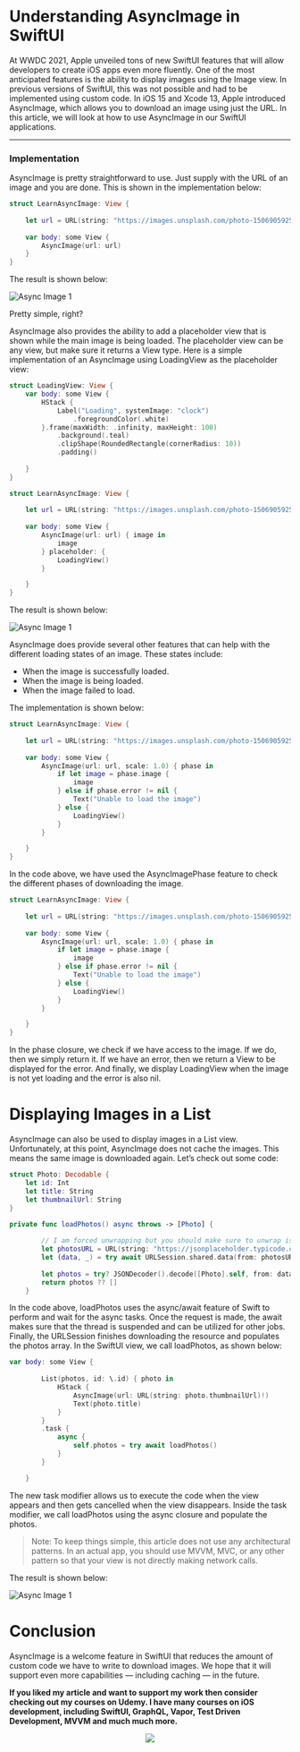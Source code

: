 # Understanding AsyncImage in SwiftUI

At WWDC 2021, Apple unveiled tons of new SwiftUI features that will allow developers to create iOS apps even more fluently. One of the most anticipated features is the ability to display images using the Image view. In previous versions of SwiftUI, this was not possible and had to be implemented using custom code.
In iOS 15 and Xcode 13, Apple introduced AsyncImage, which allows you to download an image using just the URL. In this article, we will look at how to use AsyncImage in our SwiftUI applications.

---

### Implementation 

AsyncImage is pretty straightforward to use. Just supply with the URL of an image and you are done. This is shown in the implementation below:

``` swift 
struct LearnAsyncImage: View {
    
    let url = URL(string: "https://images.unsplash.com/photo-1506905925346-21bda4d32df4?ixid=MnwxMjA3fDB8MHxwaG90by1wYWdlfHx8fGVufDB8fHx8&ixlib=rb-1.2.1&auto=format&fit=crop&w=1350&q=80")!
    
    var body: some View {
        AsyncImage(url: url)
    }
}
```

The result is shown below: 

![Async Image 1](images/async-image-1.png)

Pretty simple, right?

AsyncImage also provides the ability to add a placeholder view that is shown while the main image is being loaded. The placeholder view can be any view, but make sure it returns a View type. Here is a simple implementation of an AsyncImage using LoadingView as the placeholder view:

``` swift
struct LoadingView: View {
    var body: some View {
        HStack {
            Label("Loading", systemImage: "clock")
                .foregroundColor(.white)
        }.frame(maxWidth: .infinity, maxHeight: 100)
            .background(.teal)
            .clipShape(RoundedRectangle(cornerRadius: 10))
            .padding()
            
    }
}

struct LearnAsyncImage: View {
    
    let url = URL(string: "https://images.unsplash.com/photo-1506905925346-21bda4d32df4?ixid=MnwxMjA3fDB8MHxwaG90by1wYWdlfHx8fGVufDB8fHx8&ixlib=rb-1.2.1&auto=format&fit=crop&w=1350&q=80")!
    
    var body: some View {
        AsyncImage(url: url) { image in
            image
        } placeholder: {
            LoadingView()
        }

    }
}

```

The result is shown below:


![Async Image 1](images/async-image-2.gif)

AsyncImage does provide several other features that can help with the different loading states of an image. These states include:

- When the image is successfully loaded.
- When the image is being loaded.
- When the image failed to load.

The implementation is shown below:

``` swift 
struct LearnAsyncImage: View {
    
    let url = URL(string: "https://images.unsplash.com/photo-1506905925346-21bda4d32df4?ixid=MnwxMjA3fDB8MHxwaG90by1wYWdlfHx8fGVufDB8fHx8&ixlib=rb-1.2.1&auto=format&fit=crop&w=1350&q=80")!
    
    var body: some View {
        AsyncImage(url: url, scale: 1.0) { phase in
            if let image = phase.image {
                image
            } else if phase.error != nil {
                Text("Unable to load the image")
            } else {
                LoadingView()
            }
        }

    }
}
```

In the code above, we have used the AsyncImagePhase feature to check the different phases of downloading the image.

``` swift 
struct LearnAsyncImage: View {
    
    let url = URL(string: "https://images.unsplash.com/photo-1506905925346-21bda4d32df4?ixid=MnwxMjA3fDB8MHxwaG90by1wYWdlfHx8fGVufDB8fHx8&ixlib=rb-1.2.1&auto=format&fit=crop&w=1350&q=80")!
    
    var body: some View {
        AsyncImage(url: url, scale: 1.0) { phase in
            if let image = phase.image {
                image
            } else if phase.error != nil {
                Text("Unable to load the image")
            } else {
                LoadingView()
            }
        }

    }
}
```

In the phase closure, we check if we have access to the image. If we do, then we simply return it. If we have an error, then we return a View to be displayed for the error. And finally, we display LoadingView when the image is not yet loading and the error is also nil.

# Displaying Images in a List

AsyncImage can also be used to display images in a List view. Unfortunately, at this point, AsyncImage does not cache the images. This means the same image is downloaded again. Let’s check out some code:

``` swift 
struct Photo: Decodable {
    let id: Int
    let title: String
    let thumbnailUrl: String
}

private func loadPhotos() async throws -> [Photo] {
        
        // I am forced unwrapping but you should make sure to unwrap is safely
        let photosURL = URL(string: "https://jsonplaceholder.typicode.com/photos")!
        let (data, _) = try await URLSession.shared.data(from: photosURL)
        
        let photos = try? JSONDecoder().decode([Photo].self, from: data)
        return photos ?? []
    }
```

In the code above, loadPhotos uses the async/await feature of Swift to perform and wait for the async tasks. Once the request is made, the await makes sure that the thread is suspended and can be utilized for other jobs. Finally, the URLSession finishes downloading the resource and populates the photos array.
In the SwiftUI view, we call loadPhotos, as shown below:

``` swift 
var body: some View {
        
        List(photos, id: \.id) { photo in
            HStack {
                AsyncImage(url: URL(string: photo.thumbnailUrl)!)
                Text(photo.title)
            }
        }
        .task {
            async {
                self.photos = try await loadPhotos()
            }
        }

    }
```

The new task modifier allows us to execute the code when the view appears and then gets cancelled when the view disappears. Inside the task modifier, we call loadPhotos using the async closure and populate the photos.

> Note: To keep things simple, this article does not use any architectural patterns. In an actual app, you should use MVVM, MVC, or any other pattern so that your view is not directly making network calls.

The result is shown below:


![Async Image 1](images/async-image-3.gif)

# Conclusion 

AsyncImage is a welcome feature in SwiftUI that reduces the amount of custom code we have to write to download images. We hope that it will support even more capabilities — including caching — in the future.

**If you liked my article and want to support my work then consider checking out my courses on Udemy. I have many courses on iOS development, including SwiftUI, GraphQL, Vapor, Test Driven Development, MVVM and much much more.**

<center>
<a href = "http://www.azamsharp.com/courses">
<img src="https://raw.githubusercontent.com/azamsharp/azamsharp.github.io/master/_posts/images/banner.png"> 
</a>
</center>
